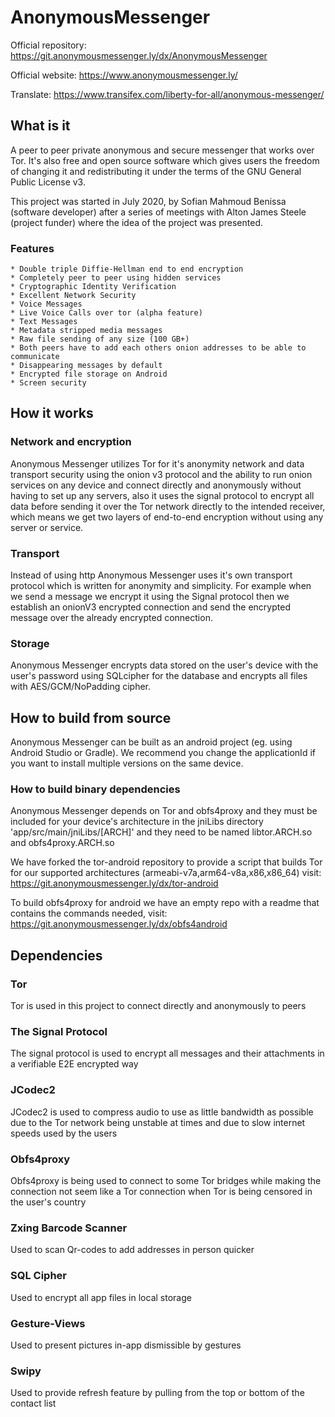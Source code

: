 # AnonymousMessenger
Official repository:    https://git.anonymousmessenger.ly/dx/AnonymousMessenger

Official website:       https://www.anonymousmessenger.ly/

Translate:              https://www.transifex.com/liberty-for-all/anonymous-messenger/

## What is it
A peer to peer private anonymous and secure messenger that works over Tor. It's also free and open source software which gives users the freedom of changing it and redistributing it under the terms of the GNU General Public License v3.

This project was started in July 2020, by Sofian Mahmoud Benissa (software developer) after a series of meetings with Alton James Steele (project funder) where the idea of the project was presented.

### Features
    * Double triple Diffie-Hellman end to end encryption
    * Completely peer to peer using hidden services
    * Cryptographic Identity Verification
    * Excellent Network Security
    * Voice Messages
    * Live Voice Calls over tor (alpha feature)
    * Text Messages
    * Metadata stripped media messages
    * Raw file sending of any size (100 GB+)
    * Both peers have to add each others onion addresses to be able to communicate
    * Disappearing messages by default
    * Encrypted file storage on Android
    * Screen security

## How it works

### Network and encryption
Anonymous Messenger utilizes Tor for it's anonymity network and data transport security using the onion v3 protocol and the ability to run onion services on any device and connect directly and anonymously without having to set up any servers, also it uses the signal protocol to encrypt all data before sending it over the Tor network directly to the intended receiver, which means we get two layers of end-to-end encryption without using any server or service.

### Transport
Instead of using http Anonymous Messenger uses it's own transport protocol which is written for anonymity and simplicity.
For example when we send a message we encrypt it using the Signal protocol then we establish an onionV3 encrypted connection and send the encrypted message over the already encrypted connection.

### Storage
Anonymous Messenger encrypts data stored on the user's device with the user's password using SQLcipher for the database and encrypts all files with AES/GCM/NoPadding cipher.



## How to build from source
Anonymous Messenger can be built as an android project (eg. using Android Studio or Gradle).
We recommend you change the applicationId if you want to install multiple versions on the same device.

### How to build binary dependencies
Anonymous Messenger depends on Tor and obfs4proxy and they must be included for your device's architecture in the jniLibs directory 'app/src/main/jniLibs/[ARCH]' and they need to be named libtor.ARCH.so and obfs4proxy.ARCH.so

We have forked the tor-android repository to provide a script that builds Tor for our supported architectures (armeabi-v7a,arm64-v8a,x86,x86_64) visit: https://git.anonymousmessenger.ly/dx/tor-android

To build obfs4proxy for android we have an empty repo with a readme that contains the commands needed, visit: https://git.anonymousmessenger.ly/dx/obfs4android


## Dependencies

### Tor
Tor is used in this project to connect directly and anonymously to peers

### The Signal Protocol
The signal protocol is used to encrypt all messages and their attachments in a verifiable E2E encrypted way

### JCodec2
JCodec2 is used to compress audio to use as little bandwidth as possible due to the Tor network being unstable at times and due to slow internet speeds used by the users

### Obfs4proxy
Obfs4proxy is being used to connect to some Tor bridges while making the connection not seem like a Tor connection when Tor is being censored in the user's country

### Zxing Barcode Scanner
Used to scan Qr-codes to add addresses in person quicker

### SQL Cipher
Used to encrypt all app files in local storage

### Gesture-Views
Used to present pictures in-app dismissible by gestures 

### Swipy
Used to provide refresh feature by pulling from the top or bottom of the contact list